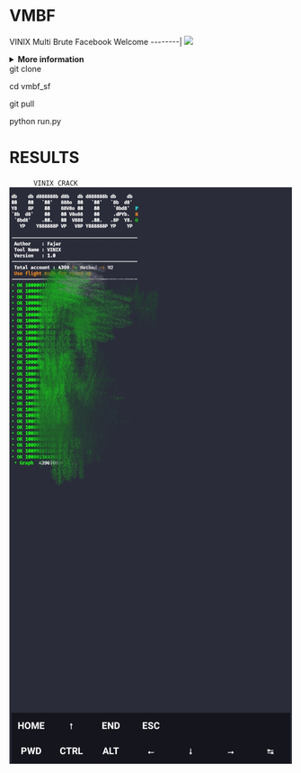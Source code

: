 # VMBF

 VINIX Multi Brute Facebook
Welcome
--------|
![](https://media.tenor.com/iVCiM9W7cvYAAAAd/welcome.gif)

<details>
  <summary><b>More information</b></summary>

#### ★ Social Accounts ★
<a href="https://www.facebook.com/100013275378835"><img src="https://raw.githubusercontent.com/Dumai-991/Dumai-991/main/Image/images.png" alt="alt text" width="75" height="75"></a>
```
git clone https://github.com/kipull/vmbf_sf
cd vmbf_sf
git pull
```
* **Untuk Jalankan Script Bisa DiKetik :(To run the script, you can type:)**
* ```python run.py```

* **Untuk Stop Script Tekan : (To Stop Script Press :)**
* ```CTRL + Z```

** JANGAN LUPA KASIH BINTANG **

** DON'T FORGET TO GIVE STARS **
</details>
git clone 

cd vmbf_sf

git pull

python run.py

# RESULTS

`       VINIX CRACK     `
![Screenshot_2022-10-07-14-25-35-894_com termux](https://github.com/kipull/vmbf_sf/blob/main/IMG_20230215_004232.jpg)
